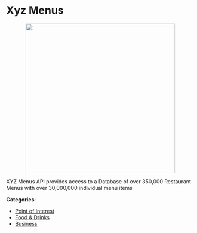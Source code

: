 # Xyz Menus
<p align="center">
    <img width="400" src="https://raw.githubusercontent.com/apis-list/apis-list/apis/xyz-menus/logo_256x256.png" />
</p>

XYZ Menus API provides access to a Database of over 350,000 Restaurant Menus with over 30,000,000 individual menu items



**Categories**:
- [Point of Interest](https://github.com/apis-list/apis-list#point-of-interest)
- [Food & Drinks](https://github.com/apis-list/apis-list#food-and-drinks)
- [Business](https://github.com/apis-list/apis-list#business)





